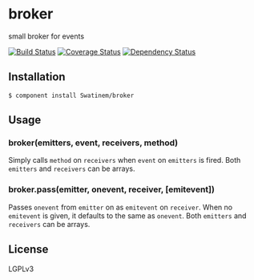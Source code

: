 # broker

small broker for events

[![Build Status](https://travis-ci.org/Swatinem/broker.png?branch=master)](https://travis-ci.org/Swatinem/broker)
[![Coverage Status](https://coveralls.io/repos/Swatinem/broker/badge.png?branch=master)](https://coveralls.io/r/Swatinem/broker)
[![Dependency Status](https://gemnasium.com/Swatinem/broker.png)](https://gemnasium.com/Swatinem/broker)

## Installation

    $ component install Swatinem/broker

## Usage

### broker(emitters, event, receivers, method)

Simply calls `method` on `receivers` when `event` on `emitters` is fired.
Both `emitters` and `receivers` can be arrays.

### broker.pass(emitter, onevent, receiver, [emitevent])

Passes `onevent` from `emitter` on as `emitevent` on `receiver`.
When no `emitevent` is given, it defaults to the same as `onevent`.
Both `emitters` and `receivers` can be arrays.

## License

  LGPLv3

